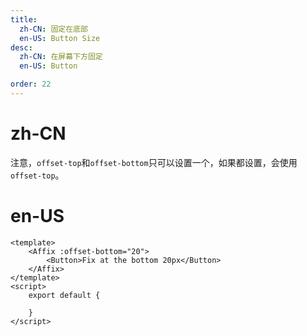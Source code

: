 ```yaml
---
title:
  zh-CN: 固定在底部
  en-US: Button Size
desc:
  zh-CN: 在屏幕下方固定
  en-US: Button

order: 22
---
```


# zh-CN
注意，`offset-top`和`offset-bottom`只可以设置一个，如果都设置，会使用`offset-top`。

# en-US



```vue
<template>
    <Affix :offset-bottom="20">
        <Button>Fix at the bottom 20px</Button>
    </Affix>
</template>
<script>
    export default {

    }
</script>


```
